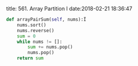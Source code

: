 title: 561. Array Partition I
date:2018-02-21 18:36:47

```python
def arrayPairSum(self, nums):Ï
    nums.sort()
    nums.reverse()
    sum = 0
    while nums != []:
        sum += nums.pop()
        nums.pop()
    return sum
```